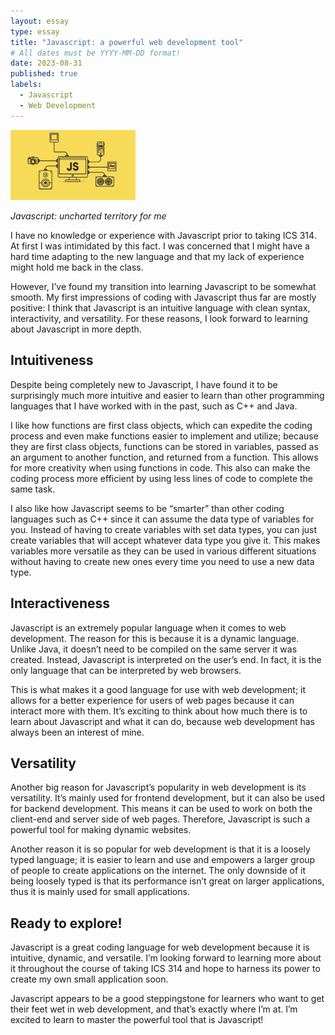 ```yaml
---
layout: essay
type: essay
title: "Javascript: a powerful web development tool"
# All dates must be YYYY-MM-DD format!
date: 2023-08-31
published: true
labels:
  - Javascript
  - Web Development
---
```


<img width="200px" class="rounded float-start pe-4" src="../img/js.png">

*Javascript: uncharted territory for me*

I have no knowledge or experience with Javascript prior to taking ICS 314. At first I was intimidated by this fact. I was concerned that I might have a hard time adapting to the new language and that my lack of experience might hold me back in the class. 

However, I’ve found my transition into learning Javascript to be somewhat smooth. My first impressions of coding with Javascript thus far are mostly positive: I think that Javascript is an intuitive language with clean syntax, interactivity, and versatility. For these reasons, I look forward to learning about Javascript in more depth.

## Intuitiveness

Despite being completely new to Javascript, I have found it to be surprisingly much more intuitive and easier to learn than other programming languages that I have worked with in the past, such as C++ and Java. 

I like how functions are first class objects, which can expedite the coding process and even make functions easier to implement and utilize; because they are first class objects, functions can be stored in variables, passed as an argument to another function, and returned from a function. This allows for more creativity when using functions in code. This also can make the coding process more efficient by using less lines of code to complete the same task. 

I also like how Javascript seems to be “smarter” than other coding languages such as C++ since it can assume the data type of variables for you. Instead of having to create variables with set data types, you can just create variables that will accept whatever data type you give it. This makes variables more versatile as they can be used in various different situations without having to create new ones every time you need to use a new data type.

## Interactiveness

Javascript is an extremely popular language when it comes to web development. The reason for this is because it is a dynamic language. Unlike Java, it doesn’t need to be compiled on the same server it was created. Instead, Javascript is interpreted on the user’s end. In fact, it is the only language that can be interpreted by web browsers. 

This is what makes it a good language for use with web development; it allows for a better experience for users of web pages because it can interact more with them. It’s exciting to think about how much there is to learn about Javascript and what it can do, because web development has always been an interest of mine.

## Versatility

Another big reason for Javascript’s popularity in web development is its versatility. It’s mainly used for frontend development, but it can also be used for backend development. This means it can be used to work on both the client-end and server side of web pages. Therefore, Javascript is such a powerful tool for making dynamic websites. 

Another reason it is so popular for web development is that it is a loosely typed language; it is easier to learn and use and empowers a larger group of people to create applications on the internet. The only downside of it being loosely typed is that its performance isn’t great on larger applications, thus it is mainly used for small applications.

## Ready to explore!

Javascript is a great coding language for web development because it is intuitive, dynamic, and versatile. I’m looking forward to learning more about it throughout the course of taking ICS 314 and hope to harness its power to create my own small application soon. 

Javascript appears to be a good steppingstone for learners who want to get their feet wet in web development, and that’s exactly where I’m at. I’m excited to learn to master the powerful tool that is Javascript!

